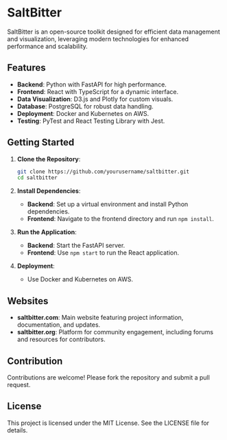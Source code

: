 # SaltBitter

SaltBitter is an open-source toolkit designed for efficient data management and visualization, leveraging modern technologies for enhanced performance and scalability.

## Features

- **Backend**: Python with FastAPI for high performance.
- **Frontend**: React with TypeScript for a dynamic interface.
- **Data Visualization**: D3.js and Plotly for custom visuals.
- **Database**: PostgreSQL for robust data handling.
- **Deployment**: Docker and Kubernetes on AWS.
- **Testing**: PyTest and React Testing Library with Jest.

## Getting Started

1. **Clone the Repository**: 
   ```bash
   git clone https://github.com/yourusername/saltbitter.git
   cd saltbitter
   ```

2. **Install Dependencies**: 
   - **Backend**: Set up a virtual environment and install Python dependencies.
   - **Frontend**: Navigate to the frontend directory and run `npm install`.

3. **Run the Application**: 
   - **Backend**: Start the FastAPI server.
   - **Frontend**: Use `npm start` to run the React application.

4. **Deployment**: 
   - Use Docker and Kubernetes on AWS.

## Websites

- **saltbitter.com**: Main website featuring project information, documentation, and updates.
- **saltbitter.org**: Platform for community engagement, including forums and resources for contributors.

## Contribution

Contributions are welcome! Please fork the repository and submit a pull request.

## License

This project is licensed under the MIT License. See the LICENSE file for details.
